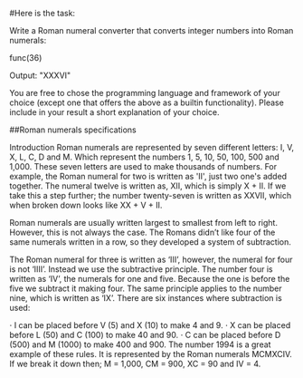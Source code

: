 #Here is the task:

Write a Roman numeral converter that converts integer numbers into Roman numerals:



func(36)

Output: "XXXVI"



You are free to chose the programming language and framework of your choice (except one that offers the above as a builtin functionality). Please include in your result a short explanation of your choice.


##Roman numerals specifications

Introduction
Roman numerals are represented by seven different letters: I, V, X, L, C, D and M. Which represent the numbers 1, 5, 10, 50, 100, 500 and 1,000. These seven letters are used to make thousands of numbers. For example, the Roman numeral for two is written as 'II', just two one's added together. The numeral twelve is written as, XII, which is simply X + II. If we take this a step further; the number twenty-seven is written as XXVII, which when broken down looks like XX + V + II.




Roman numerals are usually written largest to smallest from left to right. However, this is not always the case. The Romans didn’t like four of the same numerals written in a row, so they developed a system of subtraction.

The Roman numeral for three is written as ‘III’, however, the numeral for four is not ‘IIII’. Instead we use the subtractive principle. The number four is written as ‘IV’, the numerals for one and five. Because the one is before the five we subtract it making four. The same principle applies to the number nine, which is written as ‘IX’. There are six instances where subtraction is used:

  ⋅ I can be placed before V (5) and X (10) to make 4 and 9.
  ⋅ X can be placed before L (50) and C (100) to make 40 and 90.
  ⋅ C can be placed before D (500) and M (1000) to make 400 and 900.
The number 1994 is a great example of these rules. It is represented by the Roman numerals MCMXCIV. If we break it down then; M = 1,000, CM = 900, XC = 90 and IV = 4.
